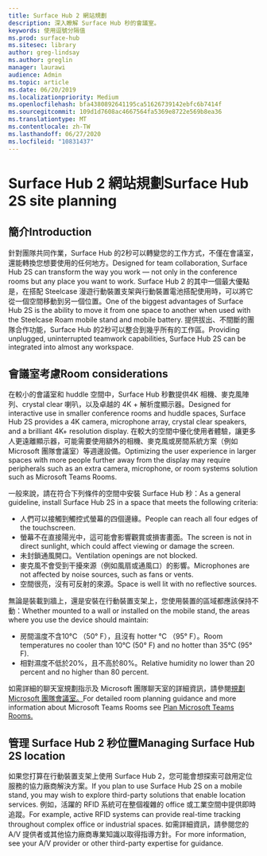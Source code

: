 ```yaml
---
title: Surface Hub 2 網站規劃
description: 深入瞭解 Surface Hub 秒的會議室。
keywords: 使用逗號分隔值
ms.prod: surface-hub
ms.sitesec: library
author: greg-lindsay
ms.author: greglin
manager: laurawi
audience: Admin
ms.topic: article
ms.date: 06/20/2019
ms.localizationpriority: Medium
ms.openlocfilehash: bfa4380892641195ca51626739142ebfc6b7414f
ms.sourcegitcommit: 109d1d7608ac4667564fa5369e8722e569b8ea36
ms.translationtype: MT
ms.contentlocale: zh-TW
ms.lasthandoff: 06/27/2020
ms.locfileid: "10831437"
---
```

# <span data-ttu-id="32738-104">Surface Hub 2 網站規劃</span><span class="sxs-lookup"><span data-stu-id="32738-104">Surface Hub 2S site planning</span></span>

## <span data-ttu-id="32738-105">簡介</span><span class="sxs-lookup"><span data-stu-id="32738-105">Introduction</span></span>

<span data-ttu-id="32738-106">針對團隊共同作業，Surface Hub 的2秒可以轉變您的工作方式，不僅在會議室，還能轉換您想要使用的任何地方。</span><span class="sxs-lookup"><span data-stu-id="32738-106">Designed for team collaboration, Surface Hub 2S can transform the way you work  —  not only in the conference rooms but any place you want to work.</span></span> <span data-ttu-id="32738-107">Surface Hub 2 的其中一個最大優點是，在搭配 Steelcase 漫遊行動裝置支架與行動裝置電池搭配使用時，可以將它從一個空間移動到另一個位置。</span><span class="sxs-lookup"><span data-stu-id="32738-107">One of the biggest advantages of Surface Hub 2S is the ability to move it from one space to another when used with the Steelcase Roam mobile stand and mobile battery.</span></span> <span data-ttu-id="32738-108">提供拔出、不間斷的團隊合作功能，Surface Hub 的2秒可以整合到幾乎所有的工作區。</span><span class="sxs-lookup"><span data-stu-id="32738-108">Providing unplugged, uninterrupted teamwork capabilities, Surface Hub 2S can be integrated into almost any workspace.</span></span>

## <span data-ttu-id="32738-109">會議室考慮</span><span class="sxs-lookup"><span data-stu-id="32738-109">Room considerations</span></span>

<span data-ttu-id="32738-110">在較小的會議室和 huddle 空間中，Surface Hub 秒數提供4K 相機、麥克風陣列、crystal clear 喇叭，以及卓越的 4K + 解析度顯示器。</span><span class="sxs-lookup"><span data-stu-id="32738-110">Designed for interactive use in smaller conference rooms and huddle spaces, Surface Hub 2S provides a 4K camera, microphone array, crystal clear speakers, and a brilliant 4K+ resolution display.</span></span> <span data-ttu-id="32738-111">在較大的空間中優化使用者體驗，讓更多人更遠離顯示器，可能需要使用額外的相機、麥克風或房間系統方案（例如 Microsoft 團隊會議室）等週邊設備。</span><span class="sxs-lookup"><span data-stu-id="32738-111">Optimizing the user experience in larger spaces with more people further away from the display may require peripherals such as an extra camera, microphone, or room systems solution such as Microsoft Teams Rooms.</span></span>

<span data-ttu-id="32738-112">一般來說，請在符合下列條件的空間中安裝 Surface Hub 秒：</span><span class="sxs-lookup"><span data-stu-id="32738-112">As a general guideline, install Surface Hub 2S in a space that meets the following criteria:</span></span>

- <span data-ttu-id="32738-113">人們可以接觸到觸控式螢幕的四個邊緣。</span><span class="sxs-lookup"><span data-stu-id="32738-113">People can reach all four edges of the touchscreen.</span></span>
- <span data-ttu-id="32738-114">螢幕不在直接陽光中，這可能會影響觀賞或損害畫面。</span><span class="sxs-lookup"><span data-stu-id="32738-114">The screen is not in direct sunlight, which could affect viewing or damage the screen.</span></span>
- <span data-ttu-id="32738-115">未封鎖通風開口。</span><span class="sxs-lookup"><span data-stu-id="32738-115">Ventilation openings are not blocked.</span></span>
- <span data-ttu-id="32738-116">麥克風不會受到干擾來源（例如風扇或通風口）的影響。</span><span class="sxs-lookup"><span data-stu-id="32738-116">Microphones are not affected by noise sources, such as fans or vents.</span></span>
- <span data-ttu-id="32738-117">空間很亮，沒有可反射的來源。</span><span class="sxs-lookup"><span data-stu-id="32738-117">Space is well lit with no reflective sources.</span></span>

<span data-ttu-id="32738-118">無論是裝載到牆上，還是安裝在行動裝置支架上，您使用裝置的區域都應該保持不動：</span><span class="sxs-lookup"><span data-stu-id="32738-118">Whether mounted to a wall or installed on the mobile stand, the areas where you use the device should maintain:</span></span>

- <span data-ttu-id="32738-119">房間溫度不含10°C （50° F），且沒有 hotter °C （95° F）。</span><span class="sxs-lookup"><span data-stu-id="32738-119">Room temperatures no cooler than 10°C (50° F) and no hotter than 35°C  (95° F).</span></span>
- <span data-ttu-id="32738-120">相對濕度不低於20%，且不高於80%。</span><span class="sxs-lookup"><span data-stu-id="32738-120">Relative humidity no lower than 20 percent and no higher than 80 percent.</span></span>

<span data-ttu-id="32738-121">如需詳細的聊天室規劃指示及 Microsoft 團隊聊天室的詳細資訊，請參閱[規劃 Microsoft 團隊會議室。](https://docs.microsoft.com/MicrosoftTeams/room-systems/skype-room-systems-v2-0)</span><span class="sxs-lookup"><span data-stu-id="32738-121">For detailed room planning guidance and more information about Microsoft Teams Rooms see [Plan Microsoft Teams Rooms.](https://docs.microsoft.com/MicrosoftTeams/room-systems/skype-room-systems-v2-0)</span></span>

## <span data-ttu-id="32738-122">管理 Surface Hub 2 秒位置</span><span class="sxs-lookup"><span data-stu-id="32738-122">Managing Surface Hub 2S location</span></span>

<span data-ttu-id="32738-123">如果您打算在行動裝置支架上使用 Surface Hub 2，您可能會想探索可啟用定位服務的協力廠商解決方案。</span><span class="sxs-lookup"><span data-stu-id="32738-123">If you plan to use Surface Hub 2S on a mobile stand, you may wish to explore third-party solutions that enable location services.</span></span> <span data-ttu-id="32738-124">例如，活躍的 RFID 系統可在整個複雜的 office 或工業空間中提供即時追蹤。</span><span class="sxs-lookup"><span data-stu-id="32738-124">For example, active RFID systems can provide real-time tracking throughout complex office or industrial spaces.</span></span> <span data-ttu-id="32738-125">如需詳細資訊，請參閱您的 A/V 提供者或其他協力廠商專業知識以取得指導方針。</span><span class="sxs-lookup"><span data-stu-id="32738-125">For more information, see your A/V provider or other third-party expertise for guidance.</span></span>

